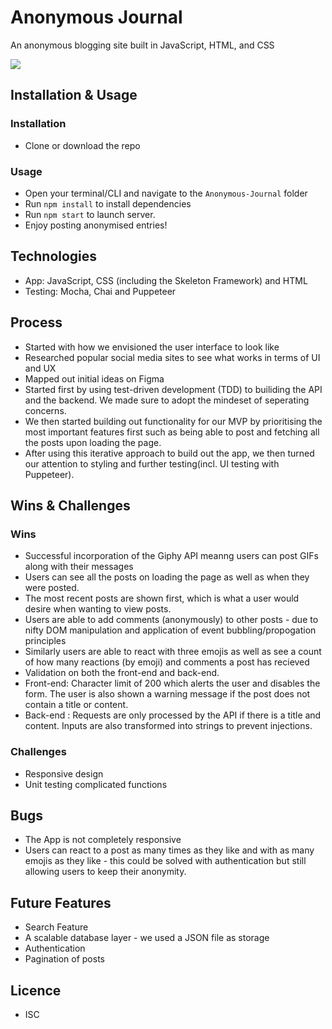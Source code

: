 # Anonymous Journal

An anonymous blogging site built in JavaScript, HTML, and CSS

![](AnonJournalUX.gif)

## Installation & Usage

### Installation

- Clone or download the repo

### Usage

- Open your terminal/CLI and navigate to the `Anonymous-Journal` folder
- Run `npm install` to install dependencies
- Run `npm start` to launch server.
- Enjoy posting anonymised entries!

## Technologies

- App: JavaScript, CSS (including the Skeleton Framework) and HTML
- Testing: Mocha, Chai and Puppeteer

## Process

- Started with how we envisioned the user interface to look like
- Researched popular social media sites to see what works in terms of UI and UX
- Mapped out initial ideas on Figma
- Started first by using test-driven development (TDD) to builiding the API and the backend. We made sure to adopt the mindeset of seperating concerns.
- We then started building out functionality for our MVP by prioritising the most important features first such as being able to post and fetching all the posts upon loading the page.
- After using this iterative approach to build out the app, we then turned our attention to styling and further testing(incl. UI testing with Puppeteer).


## Wins & Challenges

### Wins
- Successful incorporation of the Giphy API meanng users can post GIFs along with their messages
- Users can see all the posts on loading the page as well as when they were posted.
- The most recent posts are shown first, which is what a user would desire when wanting to view posts.
- Users are able to add comments (anonymously) to other posts - due to nifty DOM manipulation and application of event bubbling/propogation principles
- Similarly users are able to react with three emojis as well as see a count of how many reactions (by emoji) and comments a post has recieved
- Validation on both the front-end and back-end.
- Front-end: Character limit of 200 which alerts the user and disables the form. The user is also shown a warning message if the post does not contain a title or content.
- Back-end : Requests are only processed by the API if there is a title and content. Inputs are also transformed into strings to prevent injections.

### Challenges

- Responsive design 
- Unit testing complicated functions

## Bugs

- The App is not completely responsive
- Users can react to a post as many times as they like and with as many emojis as they like - this could be solved with authentication but still allowing users to keep their anonymity.

## Future Features

- Search Feature
- A scalable database layer - we used a JSON file as storage
- Authentication
- Pagination of posts 

## Licence

- ISC


